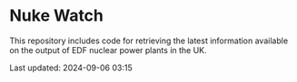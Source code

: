 # Nuke Watch

This repository includes code for retrieving the latest information available on the output of EDF nuclear power plants in the UK.

Last updated: 2024-09-06 03:15